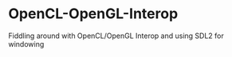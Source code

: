 OpenCL-OpenGL-Interop
=====================

Fiddling around with OpenCL/OpenGL Interop and using SDL2 for windowing